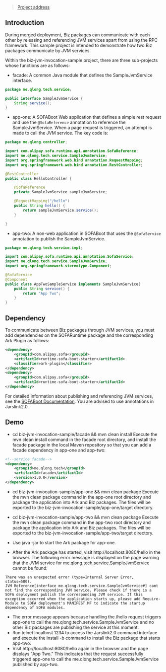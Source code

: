 ﻿> [Project address](https://github.com/alipay/sofa-jarslink/tree/master/sofa-jarslink-samples/biz-jvm-invocation-sample)

## Introduction
During merged deployment, Biz packages can communicate with each other by releasing and referencing JVM services apart from using the RPC framework. This sample project is intended to demonstrate how two Biz packages communicate by JVM services.

Within the biz-jvm-invocation-sample project, there are three sub-projects whose functions are as follows:
+ facade: A common Java module that defines the SampleJvmService interface.
```java
package me.qlong.tech.service;

public interface SampleJvmService {
    String service();
}
```
+ app-one: A SOFABoot Web application that defines a simple rest request and use the `@SofaReference` annotation to reference the SampleJvmService. When a page request is triggered, an attempt is made to call the JVM service. The key code is:
```java
package me.qlong.controller;

import com.alipay.sofa.runtime.api.annotation.SofaReference;
import me.qlong.tech.service.SampleJvmService;
import org.springframework.web.bind.annotation.RequestMapping;
import org.springframework.web.bind.annotation.RestController;

@RestController
public class HelloController {

    @SofaReference
    private SampleJvmService sampleJvmService;

    @RequestMapping("/hello")
    public String hello() {
        return sampleJvmService.service();
    }

}
```

+ app-two: A non-web application in SOFABoot that uses the `@SofaService` annotation to publish the SampleJvmService. 
```java
package me.qlong.tech.service.impl;

import com.alipay.sofa.runtime.api.annotation.SofaService;
import me.qlong.tech.service.SampleJvmService;
import org.springframework.stereotype.Component;

@SofaService
@Component
public class AppTwoSampleService implements SampleJvmService{
    public String service() {
        return "App Two";
    }
}
```

## Dependency
To communicate between Biz packages through JVM services, you must add dependencies on the SOFARuntime package and the corresponding Ark Plugin as follows:
```xml
<dependency>
    <groupId>com.alipay.sofa</groupId>
    <artifactId>runtime-sofa-boot-starter</artifactId>
    <classifier>ark-plugin</classifier>
</dependency>
<dependency>
    <groupId>com.alipay.sofa</groupId>
    <artifactId>runtime-sofa-boot-starter</artifactId>
</dependency>
```
For detailed information about publishing and referencing JVM services, see the [SOFABoot Documentation](../Module-Service). You are advised to use annotations in Jarslink2.0.

## Demo
+ cd biz-jvm-invocation-sample/facade && mvn clean install 
Execute the mvn clean install command in the facade root directory, and install the facade package in the local Maven repository so that you can add a facade dependency in app-one and app-two:
```xml
<!--service facade-->
<dependency>
    <groupId>me.qlong.tech</groupId>
    <artifactId>facade</artifactId>
    <version>1.0.0</version>
</dependency>
```

+ cd biz-jvm-invocation-sample/app-one && mvn clean package
Execute the mvn clean package command in the app-one root directory and package the application into Ark and Biz packages. The files will be exported to the biz-jvm-invocation-sample/app-one/target directory.

+ cd biz-jvm-invocation-sample/app-two && mvn clean package
Execute the mvn clean package command in the app-two root directory and package the application into Ark and Biz packages. The files will be exported to the biz-jvm-invocation-sample/app-two/target directory.

+ Use java -jar to start the Ark package for app-one.
+ After the Ark package has started, visit http://localhost:8080/hello in the browser. The following error message is displayed on the page warning that the JVM service for me.qlong.tech.service.SampleJvmService cannot be found:
```text
There was an unexpected error (type=Internal Server Error, status=500).
JVM Reference[interface me.qlong.tech.service.SampleJvmService#] cant not find the corresponding JVM service. Please check if there is a SOFA deployment publish the corresponding JVM service. If this exception occurred when the application starts up, please add Require-Module to SOFA deployment's MANIFEST.MF to indicate the startup dependency of SOFA modules.
```
+ The error message appears because handling the /hello request triggers app-one to call the me.qlong.tech.service.SampleJvmService and no other Biz packages are publishing the service at this moment.
+ Run telnet localhost 1234 to access the Jarslink2.0 command interface and execute the install -b command to install the Biz package that starts app-two.
+ Visit http://localhost:8080/hello again in the browser and the page displays "App Two.” This indicates that the request successfully triggered app-one to call the me.qlong.tech.service.SampleJvmService published by app-two.
